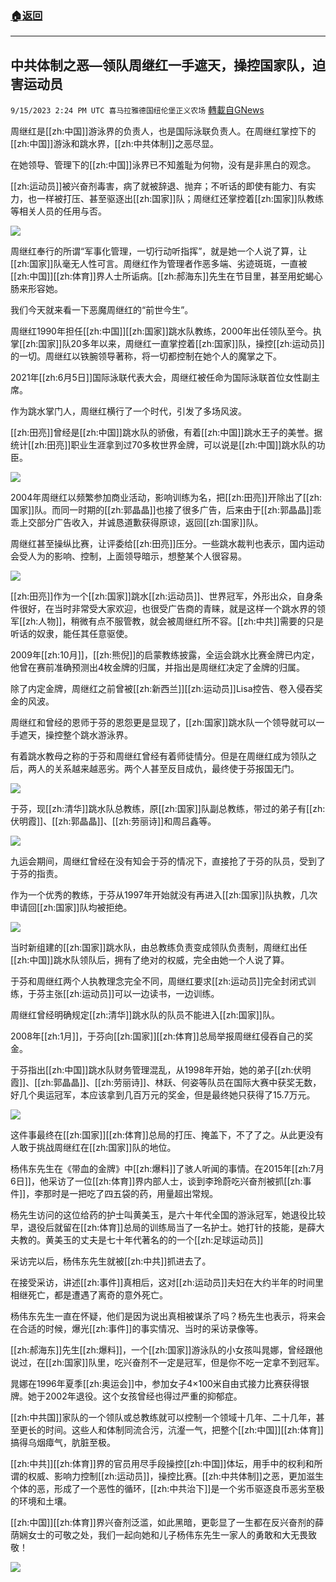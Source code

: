 ###  [:house:返回](README.md)
---


## 中共体制之恶—领队周继红一手遮天，操控国家队，迫害运动员
`9/15/2023 2:24 PM UTC 喜马拉雅德国纽伦堡正义农场` [轉載自GNews](https://gnews.org/articles/1695521)


周继红是[[zh:中国]]游泳界的负责人，也是国际泳联负责人。在周继红掌控下的[[zh:中国]]游泳和跳水界，[[zh:中共体制]]之恶尽显。

在她领导、管理下的[[zh:中国]]泳界已不知羞耻为何物，没有是非黑白的观念。

[[zh:运动员]]被兴奋剂毒害，病了就被辞退、抛弃；不听话的即使有能力、有实力，也一样被打压、甚至驱逐出[[zh:国家]]队；周继红还掌控着[[zh:国家]]队教练等相关人员的任用与否。


![](https://i.imgur.com/HmLDk80.jpg)

周继红奉行的所谓“军事化管理，一切行动听指挥”，就是她一个人说了算，让[[zh:国家]]队毫无人性可言。周继红作为管理者作恶多端、劣迹斑斑，一直被[[zh:中国]][[zh:体育]]界人士所诟病。[[zh:郝海东]]先生在节目里，甚至用蛇蝎心肠来形容她。

我们今天就来看一下恶魔周继红的“前世今生”。

周继红1990年担任[[zh:中国]][[zh:国家]]跳水队教练，2000年出任领队至今。执掌[[zh:国家]]队20多年以来，周继红一直掌控着[[zh:国家]]队，操控[[zh:运动员]]的一切。周继红以铁腕领导著称，将一切都控制在她个人的魔掌之下。

2021年[[zh:6月5日]]国际泳联代表大会，周继红被任命为国际泳联首位女性副主席。

作为跳水掌门人，周继红横行了一个时代，引发了多场风波。

[[zh:田亮]]曾经是[[zh:中国]]跳水队的骄傲，有着[[zh:中国]]跳水王子的美誉。据统计[[zh:田亮]]职业生涯拿到过70多枚世界金牌，可以说是[[zh:中国]]跳水队的功臣。


![](https://i.imgur.com/9PTgMmp.jpg)


2004年周继红以频繁参加商业活动，影响训练为名，把[[zh:田亮]]开除出了[[zh:国家]]队。而同一时期的[[zh:郭晶晶]]也接了很多广告，后来由于[[zh:郭晶晶]]乖乖上交部分广告收入，并诚恳道歉获得原谅，返回[[zh:国家]]队。         

周继红甚至操纵比赛，让评委给[[zh:田亮]]压分。一些跳水裁判也表示，国内运动会受人为的影响、控制，上面领导暗示，想整某个人很容易。


![](https://i.imgur.com/sVrIynh.jpg)


[[zh:田亮]]作为一个[[zh:国家]]跳水[[zh:运动员]]、世界冠军，外形出众，自身条件很好，在当时非常受大家欢迎，也很受广告商的青睐，就是这样一个跳水界的领军[[zh:人物]]，稍微有点不服管教，就会被周继红所不容。[[zh:中共]]需要的只是听话的奴隶，能任其任意驱使。

2009年[[zh:10月]]，[[zh:熊倪]]的启蒙教练披露，全运会跳水比赛金牌已内定，他曾在赛前准确预测出4枚金牌的归属，并指出是周继红决定了金牌的归属。

除了内定金牌，周继红之前曾被[[zh:新西兰]][[zh:运动员]]Lisa控告、卷入侵吞奖金的风波。

周继红和曾经的恩师于芬的恩怨更是显现了，[[zh:国家]]跳水队一个领导就可以一手遮天，操控整个跳水游泳界。

有着跳水教母之称的于芬和周继红曾经有着师徒情分。但是在周继红成为领队之后，两人的关系越来越恶劣。两个人甚至反目成仇，最终使于芬报国无门。

![](https://i.imgur.com/xksjmDF.jpg)


于芬，现[[zh:清华]]跳水队总教练，原[[zh:国家]]队副总教练，带过的弟子有[[zh:伏明霞]]、[[zh:郭晶晶]]、[[zh:劳丽诗]]和周吕鑫等。


![](https://i.imgur.com/Av5ErHE.jpg)
 

九运会期间，周继红曾经在没有知会于芬的情况下，直接抢了于芬的队员，受到了于芬的指责。

作为一个优秀的教练，于芬从1997年开始就没有再进入[[zh:国家]]队执教，几次申请回[[zh:国家]]队均被拒绝。


![](https://i.imgur.com/O4ck94T.jpg)

当时新组建的[[zh:国家]]跳水队，由总教练负责变成领队负责制，周继红出任[[zh:中国]]跳水队领队后，拥有了绝对的权威，完全由她一个人说了算。

于芬和周继红两个人执教理念完全不同，周继红要求[[zh:运动员]]完全封闭式训练，于芬主张[[zh:运动员]]可以一边读书，一边训练。

周继红曾经明确规定[[zh:清华]]跳水队的队员不能进入[[zh:国家]]队。

2008年[[zh:1月]]，于芬向[[zh:国家]][[zh:体育]]总局举报周继红侵吞自己的奖金。

于芬指出[[zh:中国]]跳水队财务管理混乱，从1998年开始，她的弟子[[zh:伏明霞]]、[[zh:郭晶晶]]、[[zh:劳丽诗]]、林跃、何姿等队员在国际大赛中获奖无数，好几个奥运冠军，本应该拿到几百万元的奖金，但是最终她只获得了15.7万元。


![](https://i.imgur.com/SEI1s4A.jpg)


这件事最终在[[zh:国家]][[zh:体育]]总局的打压、掩盖下，不了了之。从此更没有人敢于挑战周继红在[[zh:国家]]队的地位。

杨伟东先生在《带血的金牌》中[[zh:爆料]]了骇人听闻的事情。在2015年[[zh:7月6日]]，他采访了一位[[zh:体育]]界内部人士，谈到李玲蔚吃兴奋剂被抓[[zh:事件]]，李那时是一把吃了四五袋的药，用量超出常规。

杨先生访问的这位给药的护士叫黄美玉，是六十年代全国的游泳冠军，她退役比较早，退役后就留在[[zh:体育]]总局的训练局当了一名护士。她打针的技能，是薛大夫教的。黄美玉的丈夫是七十年代著名的的一个[[zh:足球运动员]]

采访完以后，杨伟东先生就被[[zh:中共]]抓进去了。

在接受采访，讲述[[zh:事件]]真相后，这对[[zh:运动员]]夫妇在大约半年的时间里相继死亡，都是遭遇了离奇的意外死亡。

杨伟东先生一直在怀疑，他们是因为说出真相被谋杀了吗？杨先生也表示，将来会在合适的时候，爆光[[zh:事件]]的事实情况、当时的采访录像等。

[[zh:郝海东]]先生[[zh:爆料]]，一个[[zh:国家]]游泳队的小女孩叫晁娜，曾经跟他说过，在[[zh:国家]]队里，吃兴奋剂不一定是冠军，但是你不吃一定拿不到冠军。

晁娜在1996年夏季[[zh:奥运会]]中，参加女子4×100米自由式接力比赛获得银牌。她于2002年退役。这个女孩曾经也得过严重的抑郁症。

[[zh:中共国]]家队的一个领队或总教练就可以控制一个领域十几年、二十几年，甚至更长的时间。这些人和体制同流合污，沆瀣一气，把整个[[zh:中国]][[zh:体育]]搞得乌烟瘴气，肮脏至极。

[[zh:中共]][[zh:体育]]界的官员用尽手段操控[[zh:中国]]体坛，用手中的权利和所谓的权威、影响力控制[[zh:运动员]]，操控比赛。[[zh:中共体制]]之恶，更加滋生个体的恶，形成了一个恶性的循环，[[zh:中共治下]]是一个劣币驱逐良币恶劣至极的环境和土壤。

[[zh:中国]][[zh:体育]]界兴奋剂泛滥，如此黑暗，更彰显了一生都在反兴奋剂的薛荫娴女士的可敬之处，我们一起向她和儿子杨伟东先生一家人的勇敢和大无畏致敬！


![](https://i.imgur.com/n7SBIH9.jpg)

